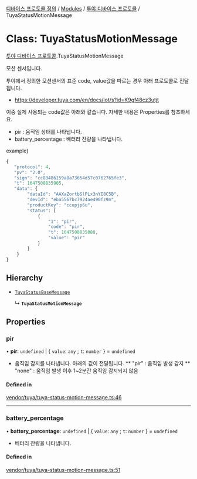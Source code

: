 [디바이스 프로토콜 정의](../README.md) / [Modules](../modules.md) / [투야 디바이스 프로토콜](../modules/___________.md) / TuyaStatusMotionMessage

# Class: TuyaStatusMotionMessage

[투야 디바이스 프로토콜](../modules/___________.md).TuyaStatusMotionMessage

모션 센서입니다.

투야에서 정의한 모션센서의 표준 code, value값을 따르는 경우 아래 프로토콜로 전달됩니다.

* https://developer.tuya.com/en/docs/iot/s?id=K9gf48cz3utjt

이중 실제 사용되는 code값은 아래와 같습니다. 자세한 내용은 Properties를 참조하세요.

* pir : 움직임 상태를 나타냅니다.
* battery_percentage : 배터리 잔량을 나타냅니다.

example)
 ```typescript
{
    "protocol": 4,
    "pv": "2.0",
    "sign": "cc83486159a8a73654d57c0762765fe3",
    "t": 1647508835905,
    "data": {
         "dataId": "AAXaZortbSlPLx3nYI8C5B",
         "devId": "eba5567bc7924ae490fz9m",
         "productKey": "ccupjp6u",
         "status": [
             {
                 "1": "pir",
                 "code": "pir",
                 "t": 1647508835888,
                 "value": "pir"
             }
         ]
     }
}
```

## Hierarchy

- [`TuyaStatusBaseMessage`](__________.TuyaStatusBaseMessage.md)

  ↳ **`TuyaStatusMotionMessage`**

## Properties

### pir

• **pir**: `undefined` \| { `value`: `any` ; `t`: `number`  } = `undefined`

* 움직임 감지를 나타냅니다. 아래의 값이 전달됩니다.
** "pir" : 움직임 발생 감지
** "none" : 움직임 발생 이후 1~2분간 움직임 감지되지 않음

#### Defined in

[vendor/tuya/tuya-status-motion-message.ts:46](https://github.com/zigbang/iot/blob/43523cfa/packages/ziot-bridge/tuya/zthing-message-converter/lib/messages/vendor/tuya/tuya-status-motion-message.ts#L46)

___

### battery\_percentage

• **battery\_percentage**: `undefined` \| { `value`: `any` ; `t`: `number`  } = `undefined`

* 베터리 잔량을 나타냅니다.

#### Defined in

[vendor/tuya/tuya-status-motion-message.ts:51](https://github.com/zigbang/iot/blob/43523cfa/packages/ziot-bridge/tuya/zthing-message-converter/lib/messages/vendor/tuya/tuya-status-motion-message.ts#L51)
